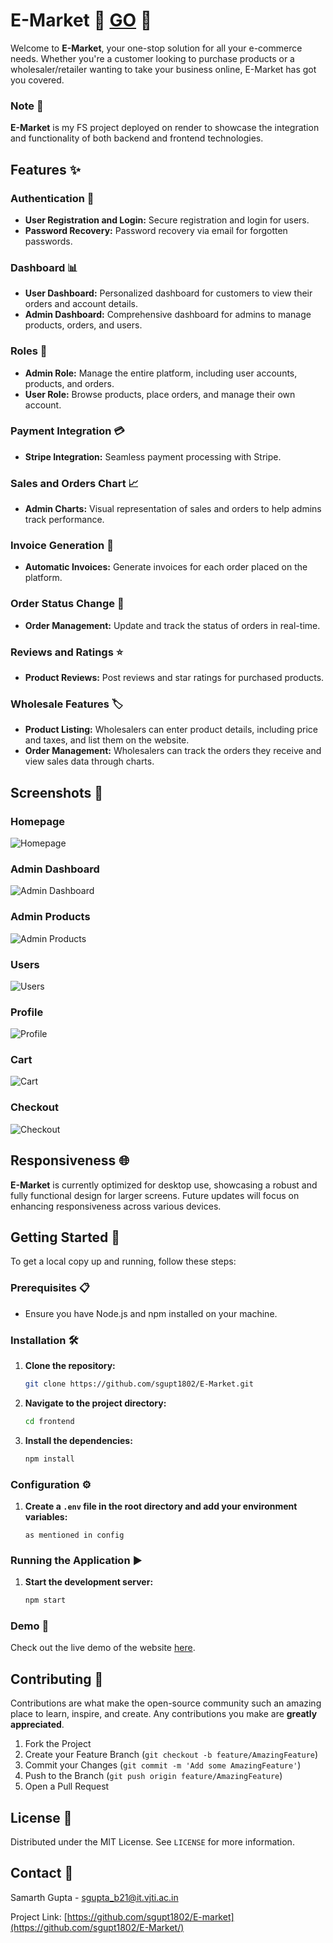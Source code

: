# E-Market 🛒  [GO](https://e-market-oe09.onrender.com/) 📌

Welcome to **E-Market**, your one-stop solution for all your e-commerce needs. Whether you're a customer looking to purchase products or a wholesaler/retailer wanting to take your business online, E-Market has got you covered.

### Note 📝

**E-Market** is my FS project deployed on render to showcase the integration and functionality of both backend and frontend technologies.

## Features ✨

### Authentication 🔐
- **User Registration and Login:** Secure registration and login for users.
- **Password Recovery:** Password recovery via email for forgotten passwords.

### Dashboard 📊
- **User Dashboard:** Personalized dashboard for customers to view their orders and account details.
- **Admin Dashboard:** Comprehensive dashboard for admins to manage products, orders, and users.

### Roles 👥
- **Admin Role:** Manage the entire platform, including user accounts, products, and orders.
- **User Role:** Browse products, place orders, and manage their own account.

### Payment Integration 💳
- **Stripe Integration:** Seamless payment processing with Stripe.

### Sales and Orders Chart 📈
- **Admin Charts:** Visual representation of sales and orders to help admins track performance.

### Invoice Generation 🧾
- **Automatic Invoices:** Generate invoices for each order placed on the platform.

### Order Status Change 🔄
- **Order Management:** Update and track the status of orders in real-time.

### Reviews and Ratings ⭐
- **Product Reviews:** Post reviews and star ratings for purchased products.

### Wholesale Features 🏷️
- **Product Listing:** Wholesalers can enter product details, including price and taxes, and list them on the website.
- **Order Management:** Wholesalers can track the orders they receive and view sales data through charts.

## Screenshots 📸

### Homepage
![Homepage](screenshots/FrontPanel.png)

### Admin Dashboard
![Admin Dashboard](screenshots/adminDashboard.png)

### Admin Products
![Admin Products](screenshots/AdminOrders.png)

### Users
![Users](screenshots/users.png)

### Profile
![Profile](screenshots/profile.png)

### Cart
![Cart](screenshots/cart.png)

### Checkout
![Checkout](screenshots/checkouts.png)



## Responsiveness 🌐

**E-Market** is currently optimized for desktop use, showcasing a robust and fully functional design for larger screens. Future updates will focus on enhancing responsiveness across various devices.

## Getting Started 🚀

To get a local copy up and running, follow these steps:

### Prerequisites 📋
- Ensure you have Node.js and npm installed on your machine.

### Installation 🛠️

1. **Clone the repository:**
    ```sh
    git clone https://github.com/sgupt1802/E-Market.git
    ```
2. **Navigate to the project directory:**
    ```sh
    cd frontend
    ```
3. **Install the dependencies:**
    ```sh
    npm install
    ```

### Configuration ⚙️

1. **Create a `.env` file in the root directory and add your environment variables:**
    ```
    as mentioned in config
    ```

### Running the Application ▶️

1. **Start the development server:**
    ```sh
    npm start
    ```

### Demo 📍

Check out the live demo of the website [here](https://e-market-oe09.onrender.com/).

## Contributing 🤝

Contributions are what make the open-source community such an amazing place to learn, inspire, and create. Any contributions you make are **greatly appreciated**.

1. Fork the Project
2. Create your Feature Branch (`git checkout -b feature/AmazingFeature`)
3. Commit your Changes (`git commit -m 'Add some AmazingFeature'`)
4. Push to the Branch (`git push origin feature/AmazingFeature`)
5. Open a Pull Request

## License 📄

Distributed under the MIT License. See `LICENSE` for more information.

## Contact 📧

Samarth Gupta - [sgupta_b21@it.vjti.ac.in](mailto:sgupta_b21@it.vjti.ac.in)

Project Link: [https://github.com/sgupt1802/E-market](https://github.com/sgupt1802/E-Market/)
